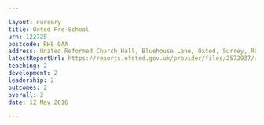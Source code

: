 ```yaml
---

layout: nursery
title: Oxted Pre-School
urn: 122725
postcode: RH8 0AA
address: United Reformed Church Hall, Bluehouse Lane, Oxted, Surrey, RH8 0AA
latestReportUrl: https://reports.ofsted.gov.uk/provider/files/2572937/urn/122725.pdf
teaching: 2
development: 2
leadership: 2
outcomes: 2
overall: 2
date: 12 May 2016

---
```

